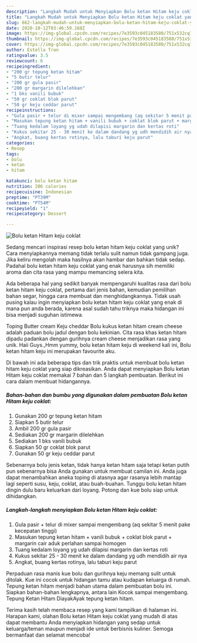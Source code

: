 ```yaml
---
description: "Langkah Mudah untuk Menyiapkan Bolu ketan Hitam keju coklat yang Lezat"
title: "Langkah Mudah untuk Menyiapkan Bolu ketan Hitam keju coklat yang Lezat"
slug: 662-langkah-mudah-untuk-menyiapkan-bolu-ketan-hitam-keju-coklat-yang-lezat
date: 2020-10-12T03:46:59.168Z
image: https://img-global.cpcdn.com/recipes/7e3593c045183580/751x532cq70/bolu-ketan-hitam-keju-coklat-foto-resep-utama.jpg
thumbnail: https://img-global.cpcdn.com/recipes/7e3593c045183580/751x532cq70/bolu-ketan-hitam-keju-coklat-foto-resep-utama.jpg
cover: https://img-global.cpcdn.com/recipes/7e3593c045183580/751x532cq70/bolu-ketan-hitam-keju-coklat-foto-resep-utama.jpg
author: Estella Tran
ratingvalue: 3.5
reviewcount: 6
recipeingredient:
- "200 gr tepung ketan hitam"
- "5 butir telur"
- "200 gr gula pasir"
- "200 gr margarin dilelehkan"
- "1 bks vanili bubuk"
- "50 gr coklat blok parut"
- "50 gr keju ceddar parut"
recipeinstructions:
- "Gula pasir + telur di mixer sampai mengembang (aq sekitar 5 menit pake kecepatan tinggi)"
- "Masukan tepung ketan hitam + vanili bubuk + coklat blok parut + margarin cair aduk perlahan sampai homogen"
- "Tuang kedalam loyang yg udah dilapisi margarin dan kertas roti"
- "Kukus sekitar 25 - 30 menit ke dalam dandang yg udh mendidih air nya"
- "Angkat, buang kertas rotinya, lalu taburi keju parut"
categories:
- Resep
tags:
- bolu
- ketan
- hitam

katakunci: bolu ketan hitam 
nutrition: 206 calories
recipecuisine: Indonesian
preptime: "PT39M"
cooktime: "PT54M"
recipeyield: "1"
recipecategory: Dessert

---
```



![Bolu ketan Hitam keju coklat](https://img-global.cpcdn.com/recipes/7e3593c045183580/751x532cq70/bolu-ketan-hitam-keju-coklat-foto-resep-utama.jpg)

Sedang mencari inspirasi resep bolu ketan hitam keju coklat yang unik? Cara menyiapkannya memang tidak terlalu sulit namun tidak gampang juga. Jika keliru mengolah maka hasilnya akan hambar dan bahkan tidak sedap. Padahal bolu ketan hitam keju coklat yang enak harusnya sih memiliki aroma dan cita rasa yang mampu memancing selera kita.

Ada beberapa hal yang sedikit banyak mempengaruhi kualitas rasa dari bolu ketan hitam keju coklat, pertama dari jenis bahan, kemudian pemilihan bahan segar, hingga cara membuat dan menghidangkannya. Tidak usah pusing kalau ingin menyiapkan bolu ketan hitam keju coklat yang enak di mana pun anda berada, karena asal sudah tahu triknya maka hidangan ini bisa menjadi suguhan istimewa.

Toping Butter cream Keju cheddar Bolu kukus ketan hitam cream cheese adalah paduan bolu jadul dengan bolu kekinian. Cita rasa khas ketan hitam dipadu padankan dengan gurihnya cream cheese menjadikan rasa yang unik. Haii Guys.,Hmm yummy, bolu ketan hitam keju di weekend kali ini, Bolu ketan hitam keju ini merupakan favourite aku.


Di bawah ini ada beberapa tips dan trik praktis untuk membuat bolu ketan hitam keju coklat yang siap dikreasikan. Anda dapat menyiapkan Bolu ketan Hitam keju coklat memakai 7 bahan dan 5 langkah pembuatan. Berikut ini cara dalam membuat hidangannya.

<!--inarticleads1-->

##### Bahan-bahan dan bumbu yang digunakan dalam pembuatan Bolu ketan Hitam keju coklat:

1. Gunakan 200 gr tepung ketan hitam
1. Siapkan 5 butir telur
1. Ambil 200 gr gula pasir
1. Sediakan 200 gr margarin dilelehkan
1. Sediakan 1 bks vanili bubuk
1. Siapkan 50 gr coklat blok parut
1. Gunakan 50 gr keju ceddar parut


Sebenarnya bolu jenis ketan, tidak hanya ketan hitam saja tetapi ketan putih pun sebenarnya bisa Anda gunakan untuk membuat camilan ini. Anda juga dapat menambahkan aneka toping di atasnya agar rasanya lebih mantap lagi seperti susu, keju, coklat, atau buah-buahan. Tunggu bolu ketan hitam dingin dulu baru keluarkan dari loyang. Potong dan kue bolu siap untuk dihidangkan. 

<!--inarticleads2-->

##### Langkah-langkah menyiapkan Bolu ketan Hitam keju coklat:

1. Gula pasir + telur di mixer sampai mengembang (aq sekitar 5 menit pake kecepatan tinggi)
1. Masukan tepung ketan hitam + vanili bubuk + coklat blok parut + margarin cair aduk perlahan sampai homogen
1. Tuang kedalam loyang yg udah dilapisi margarin dan kertas roti
1. Kukus sekitar 25 - 30 menit ke dalam dandang yg udh mendidih air nya
1. Angkat, buang kertas rotinya, lalu taburi keju parut


Perpaduan rasa manis kue bolu dan gurihnya keju memang sulit untuk ditolak. Kue ini cocok untuk hidangan tamu atau kudapan keluarga di rumah. Tepung ketan hitam menjadi bahan utama dalam pembuatan bolu ini. Siapkan bahan-bahan lengkapnya, antara lain Kocok sampai mengembang. Tepung Ketan Hitam DiayakAyak tepung ketan hitam. 

Terima kasih telah membaca resep yang kami tampilkan di halaman ini. Harapan kami, olahan Bolu ketan Hitam keju coklat yang mudah di atas dapat membantu Anda menyiapkan hidangan yang sedap untuk keluarga/teman maupun menjadi ide untuk berbisnis kuliner. Semoga bermanfaat dan selamat mencoba!
